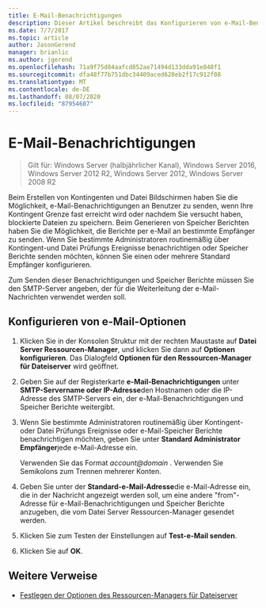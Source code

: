 ```yaml
---
title: E-Mail-Benachrichtigungen
description: Dieser Artikel beschreibt das Konfigurieren von e-Mail-Benachrichtigungen.
ms.date: 7/7/2017
ms.topic: article
author: JasonGerend
manager: brianlic
ms.author: jgerend
ms.openlocfilehash: 71a9f75d84aafcd852ae71494d133dda91e848f1
ms.sourcegitcommit: dfa48f77b751dbc34409aced628eb2f17c912f08
ms.translationtype: MT
ms.contentlocale: de-DE
ms.lasthandoff: 08/07/2020
ms.locfileid: "87954687"
---
```

# <a name="configure-e-mail-notifications"></a>E-Mail-Benachrichtigungen

> Gilt für: Windows Server (halbjährlicher Kanal), Windows Server 2016, Windows Server 2012 R2, Windows Server 2012, Windows Server 2008 R2

Beim Erstellen von Kontingenten und Datei Bildschirmen haben Sie die Möglichkeit, e-Mail-Benachrichtigungen an Benutzer zu senden, wenn Ihre Kontingent Grenze fast erreicht wird oder nachdem Sie versucht haben, blockierte Dateien zu speichern. Beim Generieren von Speicher Berichten haben Sie die Möglichkeit, die Berichte per e-Mail an bestimmte Empfänger zu senden. Wenn Sie bestimmte Administratoren routinemäßig über Kontingent-und Datei Prüfungs Ereignisse benachrichtigen oder Speicher Berichte senden möchten, können Sie einen oder mehrere Standard Empfänger konfigurieren.

Zum Senden dieser Benachrichtigungen und Speicher Berichte müssen Sie den SMTP-Server angeben, der für die Weiterleitung der e-Mail-Nachrichten verwendet werden soll.

## <a name="to-configure-e-mail-options"></a>Konfigurieren von e-Mail-Optionen

1. Klicken Sie in der Konsolen Struktur mit der rechten Maustaste auf **Datei Server Ressourcen-Manager**, und klicken Sie dann auf **Optionen konfigurieren**. Das Dialogfeld **Optionen für den Ressourcen-Manager für Dateiserver** wird geöffnet.

2. Geben Sie auf der Registerkarte **e-Mail-Benachrichtigungen** unter **SMTP-Servername oder IP-Adresse**den Hostnamen oder die IP-Adresse des SMTP-Servers ein, der e-Mail-Benachrichtigungen und Speicher Berichte weitergibt.

3. Wenn Sie bestimmte Administratoren routinemäßig über Kontingent-oder Datei Prüfungs Ereignisse oder e-Mail-Speicher Berichte benachrichtigen möchten, geben Sie unter **Standard Administrator Empfänger**jede e-Mail-Adresse ein.

   Verwenden Sie das Format <em>account@domain</em> . Verwenden Sie Semikolons zum Trennen mehrerer Konten.

4. Geben Sie unter der **Standard-e-Mail-Adresse**die e-Mail-Adresse ein, die in der Nachricht angezeigt werden soll, um eine andere "from"-Adresse für e-Mail-Benachrichtigungen und Speicher Berichte anzugeben, die vom Datei Server Ressourcen-Manager gesendet werden.

5. Klicken Sie zum Testen der Einstellungen auf **Test-e-Mail senden**.

6. Klicken Sie auf **OK**.


## <a name="additional-references"></a>Weitere Verweise

-   [Festlegen der Optionen des Ressourcen-Managers für Dateiserver](setting-file-server-resource-manager-options.md)